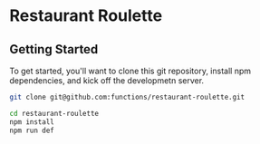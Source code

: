 Restaurant Roulette
===================

## Getting Started

To get started, you'll want to clone this git repository, install npm dependencies, and kick off the developmetn server.

```bash
git clone git@github.com:functions/restaurant-roulette.git

cd restaurant-roulette
npm install 
npm run def
```

